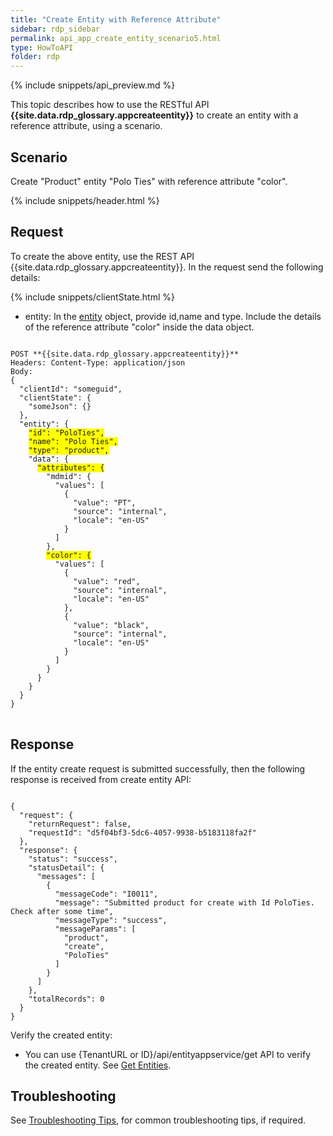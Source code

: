 ```yaml
---
title: "Create Entity with Reference Attribute"
sidebar: rdp_sidebar
permalink: api_app_create_entity_scenario5.html
type: HowToAPI
folder: rdp
---
```


{% include snippets/api_preview.md %}

This topic describes how to use the RESTful API **{{site.data.rdp_glossary.appcreateentity}}** to create an entity with a reference attribute, using a scenario. 

## Scenario

Create "Product" entity "Polo Ties" with reference attribute "color". 

{% include snippets/header.html %}

## Request

To create the above entity, use the REST API {{site.data.rdp_glossary.appcreateentity}}. In the request send the following details:
  
{% include snippets/clientState.html %}
* entity: In the [entity](api_entity_object_structure.html) object, provide id,name and type. Include the details of the reference attribute "color" inside the data object.

<pre>
<code>
POST **{{site.data.rdp_glossary.appcreateentity}}**
Headers: Content-Type: application/json
Body:
{
  "clientId": "someguid",
  "clientState": {
    "someJson": {}
  },
  "entity": {
    <span style="background-color: #FFFF00">"id": "PoloTies",</span>
    <span style="background-color: #FFFF00">"name": "Polo Ties",</span>
    <span style="background-color: #FFFF00">"type": "product",</span>
    "data": {
      <span style="background-color: #FFFF00">"attributes": {</span>
        "mdmid": {
          "values": [
            {
              "value": "PT",
              "source": "internal",
              "locale": "en-US"
            }
          ]
        },
        <span style="background-color: #FFFF00">"color": {</span>
          "values": [
            {
              "value": "red",
              "source": "internal",
              "locale": "en-US"
            },
            {
              "value": "black",
              "source": "internal",
              "locale": "en-US"
            }
          ]
        }
      }
    }
  }
}
</code>
</pre> 

## Response

If the entity create request is submitted successfully, then the following response is received from create entity API:

<pre><code>
{
  "request": {
    "returnRequest": false,
    "requestId": "d5f04bf3-5dc6-4057-9938-b5183118fa2f"
  },
  "response": {
    "status": "success",
    "statusDetail": {
      "messages": [
        {
          "messageCode": "I0011",
          "message": "Submitted product for create with Id PoloTies. Check after some time",
          "messageType": "success",
          "messageParams": [
            "product",
            "create",
            "PoloTies"
          ]
        }
      ]
    },
    "totalRecords": 0
  }
}
</code></pre> 

Verify the created entity:<br>
* You can use {TenantURL or ID}/api/entityappservice/get API to verify the created entity. See [Get Entities](api_app_get_entity.html).

## Troubleshooting

See [Troubleshooting Tips](api_troubleshooting_tips.html), for common troubleshooting tips, if required.